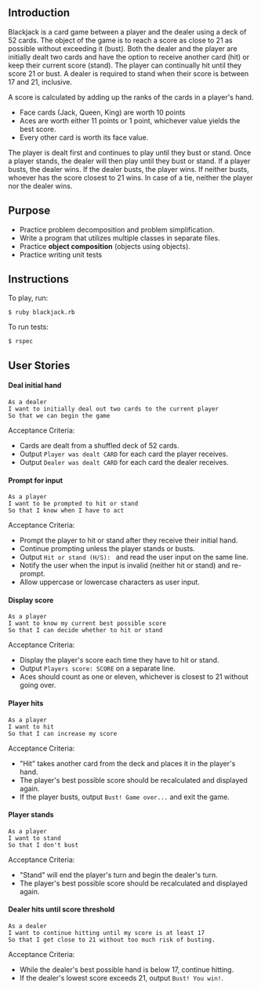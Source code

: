 ## Introduction

Blackjack is a card game between a player and the dealer using a deck of 52 cards. The object of the game is to reach a score as close to 21 as possible without exceeding it (bust). Both the dealer and the player are initially dealt two cards and have the option to receive another card (hit) or keep their current score (stand). The player can continually hit until they score 21 or bust. A dealer is required to stand when their score is between 17 and 21, inclusive.

A score is calculated by adding up the ranks of the cards in a player's hand.

* Face cards (Jack, Queen, King) are worth 10 points
* Aces are worth either 11 points or 1 point, whichever value yields the best score.
* Every other card is worth its face value.

The player is dealt first and continues to play until they bust or stand. Once a player stands, the dealer will then play until they bust or stand. If a player busts, the dealer wins. If the dealer busts, the player wins. If neither busts, whoever has the score closest to 21 wins. In case of a tie, neither the player nor the dealer wins.

## Purpose

* Practice problem decomposition and problem simplification.
* Write a program that utilizes multiple classes in separate files.
* Practice **object composition** (objects using objects).
* Practice writing unit tests

## Instructions

To play, run:
```no-highlight
$ ruby blackjack.rb
```

To run tests:
```no-highlight
$ rspec
```


## User Stories

#### Deal initial hand

```no-highlight
As a dealer
I want to initially deal out two cards to the current player
So that we can begin the game
```

Acceptance Criteria:

* Cards are dealt from a shuffled deck of 52 cards.
* Output `Player was dealt CARD` for each card the player receives.
* Output `Dealer was dealt CARD` for each card the dealer receives.

#### Prompt for input

```no-highlight
As a player
I want to be prompted to hit or stand
So that I know when I have to act
```

Acceptance Criteria:

* Prompt the player to hit or stand after they receive their initial hand.
* Continue prompting unless the player stands or busts.
* Output `Hit or stand (H/S): ` and read the user input on the same line.
* Notify the user when the input is invalid (neither hit or stand) and re-prompt.
* Allow uppercase or lowercase characters as user input.

#### Display score

```no-highlight
As a player
I want to know my current best possible score
So that I can decide whether to hit or stand
```

Acceptance Criteria:
* Display the player's score each time they have to hit or stand.
* Output `Players score: SCORE` on a separate line.
* Aces should count as one or eleven, whichever is closest to 21 without going over.

#### Player hits

```no-highlight
As a player
I want to hit
So that I can increase my score
```

Acceptance Criteria:

* "Hit" takes another card from the deck and places it in the player's hand.
* The player's best possible score should be recalculated and displayed again.
* If the player busts, output `Bust! Game over...` and exit the game.

#### Player stands

```no-highlight
As a player
I want to stand
So that I don't bust
```

Acceptance Criteria:

* "Stand" will end the player's turn and begin the dealer's turn.
* The player's best possible score should be recalculated and displayed again.

#### Dealer hits until score threshold

```no-highlight
As a dealer
I want to continue hitting until my score is at least 17
So that I get close to 21 without too much risk of busting.
```

Acceptance Criteria:

* While the dealer's best possible hand is below 17, continue hitting.
* If the dealer's lowest score exceeds 21, output `Bust! You win!`.
